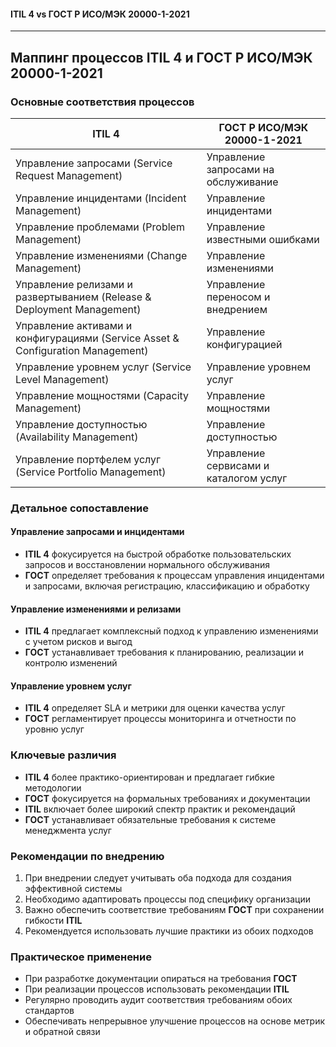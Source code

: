 #### ITIL 4 vs ГОСТ Р ИСО/МЭК 20000-1-2021
---
## Маппинг процессов ITIL 4 и ГОСТ Р ИСО/МЭК 20000-1-2021

### Основные соответствия процессов

**ITIL 4** | **ГОСТ Р ИСО/МЭК 20000-1-2021**
--- | ---
Управление запросами (Service Request Management) | Управление запросами на обслуживание
Управление инцидентами (Incident Management) | Управление инцидентами
Управление проблемами (Problem Management) | Управление известными ошибками
Управление изменениями (Change Management) | Управление изменениями
Управление релизами и развертыванием (Release & Deployment Management) | Управление переносом и внедрением
Управление активами и конфигурациями (Service Asset & Configuration Management) | Управление конфигурацией
Управление уровнем услуг (Service Level Management) | Управление уровнем услуг
Управление мощностями (Capacity Management) | Управление мощностями
Управление доступностью (Availability Management) | Управление доступностью
Управление портфелем услуг (Service Portfolio Management) | Управление сервисами и каталогом услуг

### Детальное сопоставление

#### Управление запросами и инцидентами
* **ITIL 4** фокусируется на быстрой обработке пользовательских запросов и восстановлении нормального обслуживания
* **ГОСТ** определяет требования к процессам управления инцидентами и запросами, включая регистрацию, классификацию и обработку

#### Управление изменениями и релизами
* **ITIL 4** предлагает комплексный подход к управлению изменениями с учетом рисков и выгод
* **ГОСТ** устанавливает требования к планированию, реализации и контролю изменений

#### Управление уровнем услуг
* **ITIL 4** определяет SLA и метрики для оценки качества услуг
* **ГОСТ** регламентирует процессы мониторинга и отчетности по уровню услуг

### Ключевые различия

* **ITIL 4** более практико-ориентирован и предлагает гибкие методологии
* **ГОСТ** фокусируется на формальных требованиях и документации
* **ITIL** включает более широкий спектр практик и рекомендаций
* **ГОСТ** устанавливает обязательные требования к системе менеджмента услуг

### Рекомендации по внедрению

1. При внедрении следует учитывать оба подхода для создания эффективной системы
2. Необходимо адаптировать процессы под специфику организации
3. Важно обеспечить соответствие требованиям **ГОСТ** при сохранении гибкости **ITIL**
4. Рекомендуется использовать лучшие практики из обоих подходов

### Практическое применение

* При разработке документации опираться на требования **ГОСТ**
* При реализации процессов использовать рекомендации **ITIL**
* Регулярно проводить аудит соответствия требованиям обоих стандартов
* Обеспечивать непрерывное улучшение процессов на основе метрик и обратной связи
